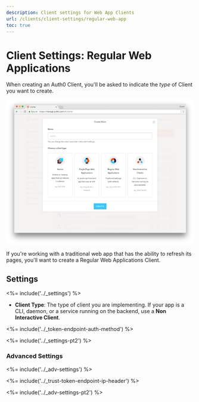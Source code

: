 ```yaml
---
description: Client settings for Web App Clients
url: /clients/client-settings/regular-web-app
toc: true
---
```


# Client Settings: Regular Web Applications

When creating an Auth0 Client, you'll be asked to indicate the *type* of Client you want to create. 

![Window for selecting client type](/media/articles/clients/create-clients.png)

If you're working with a traditional web app that has the ability to refresh its pages, you'll want to create a Regular Web Applications Client.

## Settings

<%= include('../_settings') %>

- **Client Type**: The type of client you are implementing. If your app is a CLI, daemon, or a service running on the backend, use a **Non Interactive Client**.

<%= include('../_token-endpoint-auth-method') %>

<%= include('../_settings-pt2') %>

### Advanced Settings

<%= include('../_adv-settings') %>

<%= include('../_trust-token-endpoint-ip-header') %>

<%= include('../_adv-settings-pt2') %>